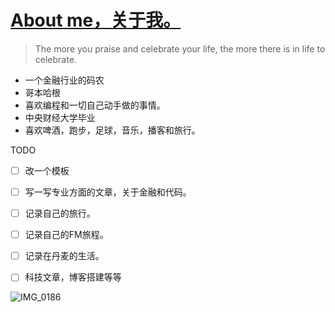 # [About me，关于我。](https://github.com/cufezhusy/szhu.github.io/issues/2)

> The more you praise and celebrate your life, the more there is in life to celebrate.

- 一个金融行业的码农
- 哥本哈根
- 喜欢编程和一切自己动手做的事情。
- 中央财经大学毕业
- 喜欢啤酒，跑步，足球，音乐，播客和旅行。

TODO

- [ ] 改一个模板
- [ ] 写一写专业方面的文章，关于金融和代码。
- [ ] 记录自己的旅行。
- [ ] 记录自己的FM旅程。
- [ ] 记录在丹麦的生活。
- [ ] 科技文章，博客搭建等等



![IMG_0186](https://github.com/user-attachments/assets/cd78ab97-1b65-43ed-ad0f-f7238ff93098)

